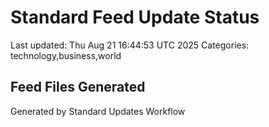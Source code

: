 # Standard Feed Update Status
Last updated: Thu Aug 21 16:44:53 UTC 2025
Categories: technology,business,world

## Feed Files Generated

Generated by Standard Updates Workflow

